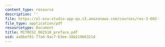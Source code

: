 ```yaml
---
content_type: resource
description: ''
file: https://ol-ocw-studio-app-qa.s3.amazonaws.com/courses/res-2-002-finite-element-procedures-for-solids-and-structures-spring-2010/aa8bef0177a69ac7b3ee18b21966321d_MITRES2_002S10_preface.pdf
file_type: application/pdf
resourcetype: Document
title: MITRES2_002S10_preface.pdf
uid: aa8bef01-77a6-9ac7-b3ee-18b21966321d
---
```

